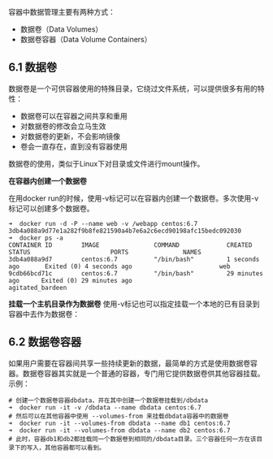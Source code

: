 容器中数据管理主要有两种方式：
- 数据卷（Data Volumes）
- 数据卷容器（Data Volume Containers）

## 6.1 数据卷 
数据卷是一个可供容器使用的特殊目录，它绕过文件系统，可以提供很多有用的特性：
- 数据卷可以在容器之间共享和重用
- 对数据卷的修改会立马生效
- 对数据卷的更新，不会影响镜像
- 卷会一直存在，直到没有容器使用

数据卷的使用，类似于Linux下对目录或文件进行mount操作。

**在容器内创建一个数据卷**

在用docker run的时候，使用-v标记可以在容器内创建一个数据卷。多次使用-v标记可以创建多个数据卷。
```
➜  docker run -d -P --name web -v /webapp centos:6.7
3db4a088a9d77e1a282f9b8fe821590a4b7e6a2c6ecd90198afc15bedc092030
➜  docker ps -a
CONTAINER ID        IMAGE               COMMAND             CREATED             STATUS                      PORTS               NAMES
3db4a088a9d7        centos:6.7          "/bin/bash"         1 seconds ago       Exited (0) 4 seconds ago                        web
9cdb66bcd71c        centos:6.7          "/bin/bash"         29 minutes ago      Exited (0) 29 minutes ago                       agitated_bardeen
```

**挂载一个主机目录作为数据卷**
使用-v标记也可以指定挂载一个本地的已有目录到容器中去作为数据卷：

## 6.2 数据卷容器
如果用户需要在容器间共享一些持续更新的数据，最简单的方式是使用数据卷容器。数据卷容器其实就是一个普通的容器，专门用它提供数据卷供其他容器挂载。示例：
```
# 创建一个数据卷容器dbdata，并在其中创建一个数据卷挂载到/dbdata
➜  docker run -it -v /dbdata --name dbdata centos:6.7
# 然后可以在其他容器中使用 --volumes-from 来挂载dbdata容器中的数据卷
➜  docker run -it --volumes-from dbdata --name db1 centos:6.7
➜  docker run -it --volumes-from dbdata --name db2 centos:6.7
# 此时，容器db1和db2都挂载同一个数据卷到相同的/dbdata目录。三个容器任何一方在该目录下的写入，其他容器都可以看到。
```

